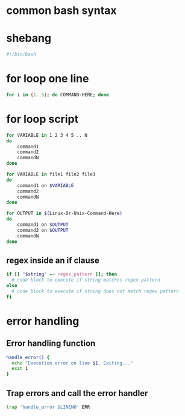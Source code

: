 # common bash syntax
# shebang
```bash
#!/bin/bash 
```
# for loop one line
```bash
for i in {1..5}; do COMMAND-HERE; done
```
# for loop script
```bash
for VARIABLE in 1 2 3 4 5 .. N
do
    command1
    command2
    commandN
done

for VARIABLE in file1 file2 file3
do
    command1 on $VARIABLE
    command2
    commandN
done

for OUTPUT in $(Linux-Or-Unix-Command-Here)
do
    command1 on $OUTPUT
    command2 on $OUTPUT
    commandN
done
```
## regex inside an if clause
```bash
if [[ "$string" =~ regex_pattern ]]; then
  # code block to execute if string matches regex pattern
else
  # code block to execute if string does not match regex pattern
fi
```
# error handling
## Error handling function
```bash
handle_error() {
  echo "Execution error on line $1. Exiting..."
  exit 1
}
```
## Trap errors and call the error handler
```bash
trap 'handle_error $LINENO' ERR
```
